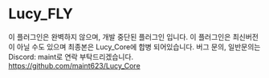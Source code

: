 # Lucy_FLY
이 플러그인은 완벽하지 않으며, 개발 중단된 플러그인 입니다.
이 플러그인은 최신버전이 아닐 수도 있으며 최종본은 Lucy_Core에 합병 되어있습니다.
버그 문의, 일반문의는 Discord: maint로 연락 부탁드리겠습니다.
https://github.com/maint623/Lucy_Core
